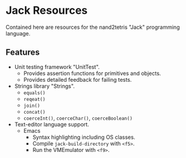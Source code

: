 Jack Resources
==============

Contained here are resources for the nand2tetris "Jack" programming language.

Features
--------

- Unit testing framework "UnitTest".
    - Provides assertion functions for primitives and objects.
    - Provides detailed feedback for failing tests.
- Strings library "Strings".
    - `equals()`
    - `reqeat()`
    - `join()`
    - `concat()`
    - `coerceInt()`, `coerceChar()`, `coerceBoolean()`
- Text-editor language support.
    - Emacs
        - Syntax highlighting including OS classes.
        - Compile `jack-build-directory` with `<f5>`.
        - Run the VMEmulator with `<f9>`.
